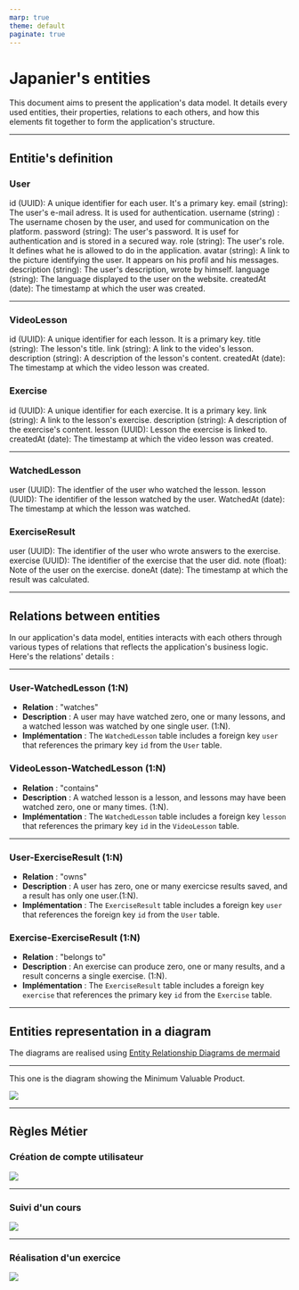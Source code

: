 ```yaml
---
marp: true
theme: default
paginate: true
---
```


# Japanier's entities

This document aims to present the application's data model. It details every used entities, their properties, relations to each others, and how this elements fit together to form the application's structure. 

---

## Entitie's definition


### User
id (UUID): A unique identifier for each user. It's a primary key.
email (string): The user's e-mail adress. It is used for authentication.
username (string) : The username chosen by the user, and used for communication on the platform.
password (string): The user's password. It is usef for authentication and is stored in a secured way.
role (string): The user's role. It defines what he is allowed to do in the application.
avatar (string): A link to the picture identifying the user. It appears on his profil and his messages.
description (string): The user's description, wrote by himself.
language (string): The language displayed to the user on the website.
createdAt (date): The timestamp at which the user was created.

---

### VideoLesson
id (UUID): A unique identifier for each lesson. It is a primary key.
title (string): The lesson's title.
link (string): A link to the video's lesson.
description (string): A description of the lesson's content.
createdAt (date): The timestamp at which the video lesson was created.

### Exercise
id (UUID): A unique identifier for each exercise. It is a primary key.
link (string): A link to the lesson's exercise.
description (string): A description of the exercise's content.
lesson (UUID): Lesson the exercise is linked to.
createdAt (date): The timestamp at which the video lesson was created.

---

### WatchedLesson
user (UUID): The identfier of the user who watched the lesson.
lesson (UUID): The identifier of the lesson watched by the user.
WatchedAt (date): The timestamp at which the lesson was watched.

### ExerciseResult
user (UUID): The identifier of the user who wrote answers to the exercise.
exercise (UUID): The identifier of the exercise that the user did.
note (float): Note of the user on the exercise.
doneAt (date): The timestamp at which the result was calculated.

---

## Relations between entities

In our application's data model, entities interacts with each others through various types of relations that reflects the application's business logic. Here's the relations' details :

---

### User-WatchedLesson (1:N)
- **Relation** : "watches"
- **Description** : A user may have watched zero, one or many lessons, and a watched lesson was watched by one single user. (1:N).
- **Implémentation** : The `WatchedLesson` table includes a foreign key `user` that references the primary key `id` from the `User` table.

### VideoLesson-WatchedLesson (1:N)
- **Relation** : "contains"
- **Description** : A watched lesson is a lesson, and lessons may have been watched zero, one or many times. (1:N).
- **Implémentation** : The `WatchedLesson` table includes a foreign key `lesson` that references the primary key `id` in the `VideoLesson` table.

---

### User-ExerciseResult (1:N)
- **Relation** : "owns"
- **Description** : A user has zero, one or many exercicse results saved, and a result has only one user.(1:N).
- **Implémentation** : The `ExerciseResult` table includes a foreign key `user` that references the foreign key `id` from the `User` table.

### Exercise-ExerciseResult (1:N)
- **Relation** : "belongs to"
- **Description** : An exercise can produce zero, one or many results, and a result concerns a single exercise. (1:N).
- **Implémentation** : The `ExerciseResult` table includes a foreign key `exercise` that references the primary key `id` from the `Exercise` table.

---

## Entities representation in a diagram

The diagrams are realised using [Entity Relationship Diagrams de mermaid](https://mermaid.js.org/syntax/entityRelationshipDiagram.html)

---

This one is the diagram showing the Minimum Valuable Product.

[![](https://mermaid.ink/img/pako:eNp9UkFuwyAQ_AriHH_At0rJoVJPrdJeuFDYOKh4N4K1nCrO3wsYNXZVmQtimJ1ZdrhJQxZkKyHsne6C7hUeIwQxTU1DN_Gh2ZzBvkCMhK1QcixAVFLh6k7cqWmmSbw7C1ShzDeErB2WgqXwK8TBc6HQOF9XqAodrhCMi1Aon-AJuyiYMrEq3RSKtI7H571wdj5EDg47Ab12foUMqQJ1DyvwomMcKdRaqxmECZA2-8QK79lp-Z4NQ3bs19re4dcMMFxZWIgmuAs7wg239UiXfrn_xdEXxkJpzuWh9Du-jaYfLf6v-be7GtBGW1BcTZ3EyZNmgcSwELWEUBTlTvYQUlA2fb-iqSSfIUUkc-QWTjq55bwzVQ9Mb99oZMthgJ0cLlmt_tkZvP8AEtT0Cw?type=png)](https://mermaid.live/edit#pako:eNp9UkFuwyAQ_AriHH_At0rJoVJPrdJeuFDYOKh4N4K1nCrO3wsYNXZVmQtimJ1ZdrhJQxZkKyHsne6C7hUeIwQxTU1DN_Gh2ZzBvkCMhK1QcixAVFLh6k7cqWmmSbw7C1ShzDeErB2WgqXwK8TBc6HQOF9XqAodrhCMi1Aon-AJuyiYMrEq3RSKtI7H571wdj5EDg47Ab12foUMqQJ1DyvwomMcKdRaqxmECZA2-8QK79lp-Z4NQ3bs19re4dcMMFxZWIgmuAs7wg239UiXfrn_xdEXxkJpzuWh9Du-jaYfLf6v-be7GtBGW1BcTZ3EyZNmgcSwELWEUBTlTvYQUlA2fb-iqSSfIUUkc-QWTjq55bwzVQ9Mb99oZMthgJ0cLlmt_tkZvP8AEtT0Cw)

---

## Règles Métier

### Création de compte utilisateur

[![](https://mermaid.ink/img/pako:eNqVk01OwzAQha8y8oZNuUAWSLRBohK7KKyysewJNXLs4J-qqOIuLMk5cjHGiYEINUh4lfh9Mx6_GZ-ZsBJZwTy-RDQCS8WfHO8aA7S4CNZBDdxDHZRWngeMbtZ67oISqucmQL1PyN4EdC0X-DdcJbZCd7yoltskb7lHkAilNWYc0DdmJuvrm5t6X8DuYNUpAcKR7CAaELbrA2ZsT1xVQIkdNxK_QB6UNdPPxAI_ogBClAYM0NmQtJ57n9NUlKXcFvA4Dk61CsEr0Fc54KQ8pZDj8Dy-Z7d0gId1Oa1yOxd2N0GzCnFyaxx-sCpf87ZtlTggoHNkFsicfDVuunf9vzjUZPV32T6Ql4pGYa3mWSUHTatc97towu55OlnjBT-Xnu5S4xJmbDyizkUtRmZ59G4-7ad_y2bqq4uxXx4uZnGKG4e57z4KMX74dfMysDI82Twj2YZ1SLUpSa_onLYbFg7YYcMK-pTY8qhDwxrzRiiPwVavRrAiuIgbFntJpeVHN2--fQIuJTmf?type=png)](https://mermaid.live/edit#pako:eNqVk01OwzAQha8y8oZNuUAWSLRBohK7KKyysewJNXLs4J-qqOIuLMk5cjHGiYEINUh4lfh9Mx6_GZ-ZsBJZwTy-RDQCS8WfHO8aA7S4CNZBDdxDHZRWngeMbtZ67oISqucmQL1PyN4EdC0X-DdcJbZCd7yoltskb7lHkAilNWYc0DdmJuvrm5t6X8DuYNUpAcKR7CAaELbrA2ZsT1xVQIkdNxK_QB6UNdPPxAI_ogBClAYM0NmQtJ57n9NUlKXcFvA4Dk61CsEr0Fc54KQ8pZDj8Dy-Z7d0gId1Oa1yOxd2N0GzCnFyaxx-sCpf87ZtlTggoHNkFsicfDVuunf9vzjUZPV32T6Ql4pGYa3mWSUHTatc97towu55OlnjBT-Xnu5S4xJmbDyizkUtRmZ59G4-7ad_y2bqq4uxXx4uZnGKG4e57z4KMX74dfMysDI82Twj2YZ1SLUpSa_onLYbFg7YYcMK-pTY8qhDwxrzRiiPwVavRrAiuIgbFntJpeVHN2--fQIuJTmf)

---

### Suivi d'un cours

[![](https://mermaid.ink/img/pako:eNp9VEtu4zAMvQqhTTdND-BFgaaeRYBZjeGusmElutFAljz6BB0Uvctscw5fbCjLSdykrVeC-fj4-ETqTUinSFQi0J9EVlKt8cVjv7XAH8roPLSAAdqojQ4YKfkSG9BHLfWANkK7yZCNjeQ7lPQ9uMnYhvz-02i9zuE1BgJFUDtrxwOFgptFmQg_b9K5BCAkC9L1QySgCMGlHWo-M4dkApKs664kt6v7-3ZTwePO6ddcYYmZIRvGNBXU1KNVk4wZoZ0F3JMEjmiTS_Uu5viAIVDJblacXa8reBoPXneagH0FQwG0Iht11NxlYEbvKQzO5p8ls16vSuFHZzvt-2VWN2UtKuQentBwFAwWfa8s79RBhlTw0HVa7hhyg1ImYs2TfPPBvbm58VCSyaql20fDjm6M_2DvtJ-0SZd8AKVzH_rZHK_p0kAWyMVidnLOubDqa-A1ObtUyLPqnBGRg59ST7InWMrQE7N7_k3xA_zasC8kt0feZjyYMhET_ayWzfH0gl4tZumKeK_VeHCg0pL4eqgpxPPV3C3puPuHPfHKTLPHjJ2286lwX9j7w7Io7sYvy_O68IQVtbxheQdB8kSny9U9zUM7t_KrdHjmEreiJ88rofgdecvgrYg76mkrKj4q6jCZuBVb-85QTNE1f60UVfSJbkUaFFebnx1RdWgCvf8H4y6Mbg?type=png)](https://mermaid.live/edit#pako:eNp9VEtu4zAMvQqhTTdND-BFgaaeRYBZjeGusmElutFAljz6BB0Uvctscw5fbCjLSdykrVeC-fj4-ETqTUinSFQi0J9EVlKt8cVjv7XAH8roPLSAAdqojQ4YKfkSG9BHLfWANkK7yZCNjeQ7lPQ9uMnYhvz-02i9zuE1BgJFUDtrxwOFgptFmQg_b9K5BCAkC9L1QySgCMGlHWo-M4dkApKs664kt6v7-3ZTwePO6ddcYYmZIRvGNBXU1KNVk4wZoZ0F3JMEjmiTS_Uu5viAIVDJblacXa8reBoPXneagH0FQwG0Iht11NxlYEbvKQzO5p8ls16vSuFHZzvt-2VWN2UtKuQentBwFAwWfa8s79RBhlTw0HVa7hhyg1ImYs2TfPPBvbm58VCSyaql20fDjm6M_2DvtJ-0SZd8AKVzH_rZHK_p0kAWyMVidnLOubDqa-A1ObtUyLPqnBGRg59ST7InWMrQE7N7_k3xA_zasC8kt0feZjyYMhET_ayWzfH0gl4tZumKeK_VeHCg0pL4eqgpxPPV3C3puPuHPfHKTLPHjJ2286lwX9j7w7Io7sYvy_O68IQVtbxheQdB8kSny9U9zUM7t_KrdHjmEreiJ88rofgdecvgrYg76mkrKj4q6jCZuBVb-85QTNE1f60UVfSJbkUaFFebnx1RdWgCvf8H4y6Mbg)

---

### Réalisation d'un exercice

[![](https://mermaid.ink/img/pako:eNqNVUtu2zAQvQqhjTfxBbQIUFctYCCrCsrKmwk1cthSpMqPkSLIXbrVOXSxDklLtiXbjReGoJk38-a9IfWecV1jlmcWf3tUHAsBewPtTjH6AXfasIqBZZUTUlhw6E2KdWCc4KID5Vi1DSlb5dA0wPF-chlySzSHq9FiE8IbsMhqZIVWaujRprz0X60fH6ttTiUYpzBy6nqMbClU5qzAFlQdCxwzhFYMDsgZRYRk6FirXYh3YC0mdLkmdLHJ2fPQG9EIZKQIk2iZqFE54QTxs1TRGLSdVuFlQhabdWr8VatGmPYc1UTUWYdA_RkkRZmExO-N6E0ThJScfWkawV8pZQWceyTOkb5c-ZO043BDfynMOP7wlx20MJEMvqHhgtNTLQJ58SJHVeeqESvq4IJ8Z7iZRveTl01IotQkUA4oBxS82SKOEVN9SJ866Jef6BaQpWp3RqjG-uXQy7Qasc2UF3QzQ08W2bPFWjToYB83TK5G4Kz-04VXtAsmTUO1SZtx61JpUuYpEg5ejQk2gsL6hxNy6f3Mjm_K4J4KmLgxB6CD3BL4Gj-QbkbNYGdQ1YvMaa2Ppk1hKhvcH_pwkGxY4raTQ59OGXcepcS7lE_2RiGNY4qgYxma-Kqwt0yI10fseQVFg818-S6UcDeql0FKOjRzI2Lh67OEYw-SezlhrJcO3F1Q8Kx0mv_6L4hZbxZkJxF_4Mg23ktiT558SrqTl2ThxazZQ9aioWuypq_Ce8DvMvdK67TLcnqssQGiust26oNSwTtd_lE8y53x-JD5ribax49IljcgLX78A1iZLhQ?type=png)](https://mermaid.live/edit#pako:eNqNVUtu2zAQvQqhjTfxBbQIUFctYCCrCsrKmwk1cthSpMqPkSLIXbrVOXSxDklLtiXbjReGoJk38-a9IfWecV1jlmcWf3tUHAsBewPtTjH6AXfasIqBZZUTUlhw6E2KdWCc4KID5Vi1DSlb5dA0wPF-chlySzSHq9FiE8IbsMhqZIVWaujRprz0X60fH6ttTiUYpzBy6nqMbClU5qzAFlQdCxwzhFYMDsgZRYRk6FirXYh3YC0mdLkmdLHJ2fPQG9EIZKQIk2iZqFE54QTxs1TRGLSdVuFlQhabdWr8VatGmPYc1UTUWYdA_RkkRZmExO-N6E0ThJScfWkawV8pZQWceyTOkb5c-ZO043BDfynMOP7wlx20MJEMvqHhgtNTLQJ58SJHVeeqESvq4IJ8Z7iZRveTl01IotQkUA4oBxS82SKOEVN9SJ866Jef6BaQpWp3RqjG-uXQy7Qasc2UF3QzQ08W2bPFWjToYB83TK5G4Kz-04VXtAsmTUO1SZtx61JpUuYpEg5ejQk2gsL6hxNy6f3Mjm_K4J4KmLgxB6CD3BL4Gj-QbkbNYGdQ1YvMaa2Ppk1hKhvcH_pwkGxY4raTQ59OGXcepcS7lE_2RiGNY4qgYxma-Kqwt0yI10fseQVFg818-S6UcDeql0FKOjRzI2Lh67OEYw-SezlhrJcO3F1Q8Kx0mv_6L4hZbxZkJxF_4Mg23ktiT558SrqTl2ThxazZQ9aioWuypq_Ce8DvMvdK67TLcnqssQGiust26oNSwTtd_lE8y53x-JD5ribax49IljcgLX78A1iZLhQ)